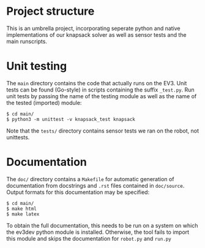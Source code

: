 # Project structure
This is an umbrella project, incorporating seperate python and native implementations of our knapsack solver as well as sensor tests and the main runscripts.

# Unit testing
The `main` directory contains the code that actually runs on the EV3. Unit tests can be found (Go-style) in scripts containing the suffix `_test.py`. Run unit tests by passing the name of the testing module as well as the name of the tested (imported) module:

```{r, engine='bash', unit_test}
$ cd main/
$ python3 -m unittest -v knapsack_test knapsack
```

Note that the `tests/` directory contains sensor tests we ran on the robot, not unittests.

# Documentation
The `doc/` directory contains a `Makefile` for automatic generation of documentation from docstrings and `.rst` files contained in `doc/source`. Output formats for this documentation may be specified:
```{r, engine='bash', doc_make}
$ cd main/
$ make html
$ make latex
```
To obtain the full documentation, this needs to be run on a system on which the ev3dev python module is installed. Otherwise, the tool fails to import this module and skips the documentation for `robot.py` and `run.py`